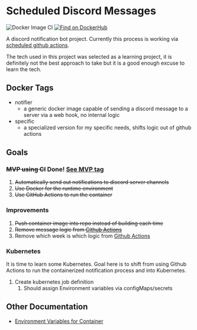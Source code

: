 # Scheduled Discord Messages

![Docker Image CI](https://github.com/mdlopresti/scheduled_discord_messages/workflows/Docker%20Image%20CI/badge.svg) [![Find on DockerHub](https://img.shields.io/badge/On%20DockerHub%3F-Yup-green)](https://hub.docker.com/layers/mdlopresti/scheduled_discord_messages)

A discord notification bot project.  Currently this process is working via [scheduled github actions](https://github.com/mdlopresti/scheduled_discord_messages/actions?query=workflow%3A%22scheduled+message+sending%22).  

The tech used in this project was selected as a learning project, it is definitely not the best approach to take but it is a good enough excuse to learn the tech.

## Docker Tags

- notifier
  - a generic docker image capable of sending a discord message to a server via a web hook, no internal logic
- specific
  - a specialized version for my specific needs, shifts logic out of github actions

## Goals

### ~~MVP using CI~~ Done! [See MVP tag](https://github.com/mdlopresti/scheduled_discord_messages/releases/tag/MVP)

1. ~~Automatically send out notifications to discord server channels~~
2. ~~Use Docker for the runtime environment~~
3. ~~Use GitHub Actions to run the container~~

### Improvements

1. ~~Push container image into repo instead of building each time~~
2. ~~Remove message logic from [Github Actions](https://github.com/mdlopresti/scheduled_discord_messages/blob/master/.github/workflows/scheduled-messages.yml)~~
3. Remove which week is which logic from [Github Actions](https://github.com/mdlopresti/scheduled_discord_messages/blob/master/.github/workflows/scheduled-messages.yml)

### Kubernetes

It is time to learn some Kubernetes.  Goal here is to shift from using Github Actions to run the containerized notification process and into Kubernetes.

1. Create kubernetes job definition
    1. Should assign Environment variables via configMaps/secrets

## Other Documentation

- [Environment Variables for Container](docs/Environment_Variables.md)
